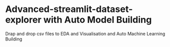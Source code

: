 # Advanced-streamlit-dataset-explorer with Auto Model Building
Drap and drop csv files to EDA and Visualisation and Auto Machine Learning Building
